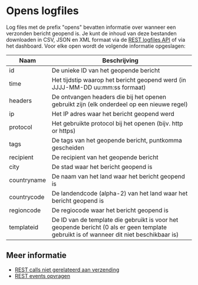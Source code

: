 # Opens logfiles

Log files met de prefix "opens" bevatten informatie over wanneer een verzonden
bericht geopend is. Je kunt de inhoud van deze bestanden downloaden in
CSV, JSON en XML formaat via de [REST logfiles API](rest-logfiles) of via
het dashboard. Voor elke open wordt de volgende informatie opgeslagen:

| Naam        | Beschrijving                                                                                                                            |
| ----------- | --------------------------------------------------------------------------------------------------------------------------------------- |
| id          | De unieke ID van het geopende bericht                                                                                                   |
| time        | Het tijdstip waarop het bericht geopend werd  (in JJJJ-MM-DD uu:mm:ss formaat)                                                          |
| headers     | De ontvangen headers die bij het openen gebruikt zijn (elk onderdeel op een nieuwe regel)                                               |
| ip          | Het IP adres waar het bericht geopend werd                                                                                              |
| protocol    | Het gebruikte protocol bij het openen (bijv. http or https)                                                                             |
| tags        | De tags van het geopende bericht, puntkomma gescheiden                                                                                  |
| recipient   | De recipient van het geopende bericht                                                                                                   |
| city        | De stad waar het bericht geopend is                                                                                                     |
| countryname | De naam van het land waar het bericht geopend is                                                                                        |
| countrycode | De landendcode (alpha-2) van het land waar het bericht geopend is                                                                       |
| regioncode  | De regiocode waar het bericht geopend is                                                                                                |
| templateid  | De ID van de template die gebruikt is voor het geopende bericht (0 als er geen template gebruikt is of wanneer dit niet beschikbaar is) |


## Meer informatie

* [REST calls niet gerelateerd aan verzending](./rest-other-calls)
* [REST events opvragen](./rest-events)
